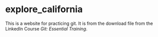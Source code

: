 # explore_california


This is a website for practicing git.  It is from the download file from the LinkedIn Course *Git: Essential Training*.
